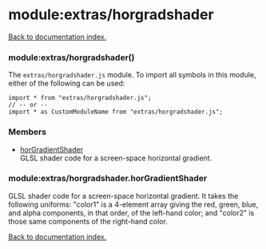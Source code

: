 # module:extras/horgradshader

[Back to documentation index.](index.md)

<a name='extras_horgradshader'></a>
### module:extras/horgradshader()

The <code>extras/horgradshader.js</code> module.
To import all symbols in this module, either of the following can be used:

    import * from "extras/horgradshader.js";
    // -- or --
    import * as CustomModuleName from "extras/horgradshader.js";

### Members

* [horGradientShader](#extras_horgradshader.horGradientShader)<br>GLSL shader code for a screen-space horizontal gradient.

<a name='extras_horgradshader.horGradientShader'></a>
### module:extras/horgradshader.horGradientShader

GLSL shader code for a screen-space horizontal gradient.
It takes the following uniforms: "color1" is a 4-element array
giving the red, green, blue, and alpha components, in that order,
of the left-hand color; and "color2" is those same components
of the right-hand color.

[Back to documentation index.](index.md)
